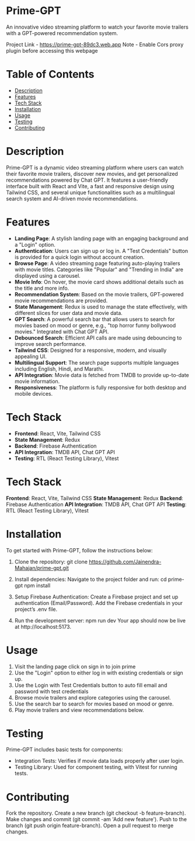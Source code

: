 # Prime-GPT

An innovative video streaming platform to watch your favorite movie trailers with a GPT-powered recommendation system.

Project Link - https://prime-gpt-89dc3.web.app
Note - Enable Cors proxy plugin before accessing this webpage

# Table of Contents

- [Description](#description)
- [Features](#features)
- [Tech Stack](#tech-stack)
- [Installation](#installation)
- [Usage](#usage)
- [Testing](#testing)
- [Contributing](#contributing)

# Description

Prime-GPT is a dynamic video streaming platform where users can watch their favorite movie trailers, discover new movies, and get personalized recommendations powered by Chat GPT. It features a user-friendly interface built with React and Vite, a fast and responsive design using Tailwind CSS, and several unique functionalities such as a multilingual search system and AI-driven movie recommendations.

# Features

- **Landing Page**: A stylish landing page with an engaging background and a "Login" option.
- **Authentication**: Users can sign up or log in. A "Test Credentials" button is provided for a quick login without account creation.
- **Browse Page**: A video streaming page featuring auto-playing trailers with movie titles. Categories like "Popular" and "Trending in India" are displayed using a carousel.
- **Movie Info**: On hover, the movie card shows additional details such as the title and more info.
- **Recommendation System**: Based on the movie trailers, GPT-powered movie recommendations are provided.
- **State Management**: Redux is used to manage the state effectively, with different slices for user data and movie data.
- **GPT Search**: A powerful search bar that allows users to search for movies based on mood or genre, e.g., "top horror funny bollywood movies." Integrated with Chat GPT API.
- **Debounced Search**: Efficient API calls are made using debouncing to improve search performance.
- **Tailwind CSS**: Designed for a responsive, modern, and visually appealing UI.
- **Multilingual Support**: The search page supports multiple languages including English, Hindi, and Marathi.
- **API Integration**: Movie data is fetched from TMDB to provide up-to-date movie information.
- **Responsiveness**: The platform is fully responsive for both desktop and mobile devices.

# Tech Stack

- **Frontend**: React, Vite, Tailwind CSS
- **State Management**: Redux
- **Backend**: Firebase Authentication
- **API Integration**: TMDB API, Chat GPT API
- **Testing**: RTL (React Testing Library), Vitest

# Tech Stack

**Frontend**: React, Vite, Tailwind CSS
**State Management**: Redux
**Backend**: Firebase Authentication
**API Integration**: TMDB API, Chat GPT API
**Testing**: RTL (React Testing Library), Vitest

# Installation

To get started with Prime-GPT, follow the instructions below:

1. Clone the repository:
   git clone https://github.com/Jainendra-Mahajan/prime-gpt.git

2. Install dependencies: Navigate to the project folder and run:
   cd prime-gpt
   npm install

3. Setup Firebase Authentication:
   Create a Firebase project and set up authentication (Email/Password).
   Add the Firebase credentials in your project’s .env file.

4. Run the development server:
   npm run dev
   Your app should now be live at http://localhost:5173.

# Usage

1. Visit the landing page click on sign in to join prime
2. Use the "Login" option to either log in with existing credentials or sign up.
3. Use the Login with Test Credentials button to auto fill email and password with test credentials
4. Browse movie trailers and explore categories using the carousel.
5. Use the search bar to search for movies based on mood or genre.
6. Play movie trailers and view recommendations below.

# Testing

Prime-GPT includes basic tests for components:

- Integration Tests: Verifies if movie data loads properly after user login.
- Testing Library: Used for component testing, with Vitest for running tests.

# Contributing

Fork the repository.
Create a new branch (git checkout -b feature-branch).
Make changes and commit (git commit -am 'Add new feature').
Push to the branch (git push origin feature-branch).
Open a pull request to merge changes.
